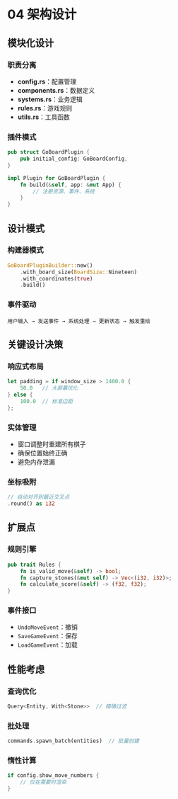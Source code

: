 # 04 架构设计

## 模块化设计

### 职责分离
- **config.rs**：配置管理
- **components.rs**：数据定义
- **systems.rs**：业务逻辑
- **rules.rs**：游戏规则
- **utils.rs**：工具函数

### 插件模式
```rust
pub struct GoBoardPlugin {
    pub initial_config: GoBoardConfig,
}

impl Plugin for GoBoardPlugin {
    fn build(&self, app: &mut App) {
        // 注册资源、事件、系统
    }
}
```

## 设计模式

### 构建器模式
```rust
GoBoardPluginBuilder::new()
    .with_board_size(BoardSize::Nineteen)
    .with_coordinates(true)
    .build()
```

### 事件驱动
```
用户输入 → 发送事件 → 系统处理 → 更新状态 → 触发重绘
```

## 关键设计决策

### 响应式布局
```rust
let padding = if window_size > 1400.0 { 
    50.0   // 大屏幕优化
} else {
    100.0  // 标准边距
};
```

### 实体管理
- 窗口调整时重建所有棋子
- 确保位置始终正确
- 避免内存泄漏

### 坐标吸附
```rust
// 自动对齐到最近交叉点
.round() as i32
```

## 扩展点

### 规则引擎
```rust
pub trait Rules {
    fn is_valid_move(&self) -> bool;
    fn capture_stones(&mut self) -> Vec<(i32, i32)>;
    fn calculate_score(&self) -> (f32, f32);
}
```

### 事件接口
- `UndoMoveEvent`：撤销
- `SaveGameEvent`：保存
- `LoadGameEvent`：加载

## 性能考虑

### 查询优化
```rust
Query<Entity, With<Stone>>  // 精确过滤
```

### 批处理
```rust
commands.spawn_batch(entities)  // 批量创建
```

### 惰性计算
```rust
if config.show_move_numbers {
    // 仅在需要时渲染
}
```
